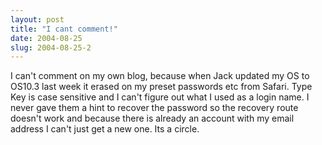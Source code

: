 ```yaml
---
layout: post
title: "I cant comment!"
date: 2004-08-25
slug: 2004-08-25-2
---
```


I can&apos;t comment on my own blog, because when Jack updated my OS to OS10.3 last week it erased on my preset passwords etc from Safari.  Type Key is case sensitive and I can&apos;t figure out what I used as a login name.  I never gave them a hint to recover the password so the recovery route doesn&apos;t work and because there is already an account with my email address I can&apos;t just get a new one.  Its a circle.


